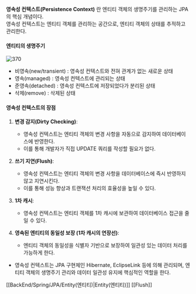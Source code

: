 **영속성 컨텍스트(Persistence Context)** 란 엔티티 객체의 생명주기를 관리하는 JPA의 핵심 개념이다.   
영속성 컨텍스트는 엔티티 객체를 관리하는 공간으로, 엔티티 객체의 상태를 추적하고 관리한다.


#### 엔티티의 생명주기

![370](https://i.imgur.com/AAxMrIo.png)

- 비영속(new/transient) : 영속성 컨텍스트와 전혀 관계가 없는 새로운 상태
- 영속(managed) : 영속성 컨텍스트에 관리되는 상태
- 준영속(detached) : 영속성 컨텍스트에 저장되었다가 분리된 상태
- 삭제(remove) : 삭제된 상태


#### 영속성 컨텍스트의 장점

1. **변경 감지(Dirty Checking)**:
    - 영속성 컨텍스트는 엔티티 객체의 변경 사항을 자동으로 감지하여 데이터베이스에 반영한다.
    - 이를 통해 개발자가 직접 UPDATE 쿼리를 작성할 필요가 없다.
    
2. **쓰기 지연(Flush)**:
    - 영속성 컨텍스트는 엔티티 객체의 변경 사항을 데이터베이스에 즉시 반영하지 않고 지연시킨다.
    - 이를 통해 성능 향상과 트랜잭션 처리의 효율성을 높일 수 있다.
	
3. **1차 캐시**:
    - 영속성 컨텍스트는 엔티티 객체를 1차 캐시에 보관하여 데이터베이스 접근을 줄일 수 있다.
    
4. **영속된 엔티티의 동일성 보장 (1차 캐시의 연장선)**:
	- 엔티티 객체의 동일성을 식별자 기반으로 보장하여 일관성 있는 데이터 처리를 가능하게 한다.


- 영속성 컨텍스트는 JPA 구현체인 Hibernate, EclipseLink 등에 의해 관리되며, 엔티티 객체의 생명주기 관리와 데이터 일관성 유지에 핵심적인 역할을 한다. 

[[BackEnd/Spring/JPA/Entity(엔티티)|Entity(엔티티)]]
[[Flush]]